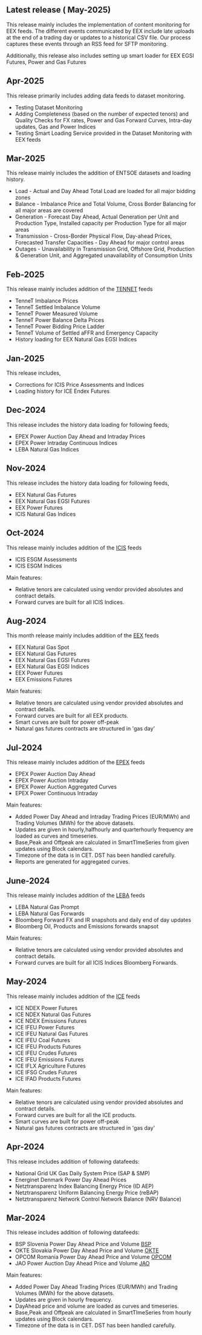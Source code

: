 ## Latest release ( May-2025)
This release mainly includes the implementation of content monitoring for EEX feeds. The different events communicated by EEX include late uploads at the end of a trading day or updates to a historical CSV file. Our process captures these events through an RSS feed for SFTP monitoring.

Additionally, this release also includes setting up smart loader for EEX EGSI Futures, Power and Gas Futures

## Apr-2025
This release primarily includes adding data feeds to dataset monitoring.
* Testing Dataset Monitoring  
* Adding Completeness (based on the number of expected tenors) and Quality Checks for FX rates, Power and Gas Forward Curves, Intra-day updates, Gas and Power Indices
* Testing Smart Loading Service provided in the Dataset Monitoring with EEX feeds

## Mar-2025
This release mainly includes the addition of ENTSOE datasets and loading history.
* Load - Actual and Day Ahead Total Load are loaded for all major bidding zones
* Balance - Imbalance Price and Total Volume, Cross Border Balancing for all major areas are covered
* Generation - Forecast Day Ahead, Actual Generation per Unit and Production Type, Installed capacity per Production Type for all major areas
* Transmission - Cross-Border Physical Flow, Day-ahead Prices, Forecasted Transfer Capacities - Day Ahead for major control areas
* Outages - Unavailability in Transmission Grid, Offshore Grid, Production & Generation Unit, and Aggregated unavailability of Consumption Units

## Feb-2025
This release mainly includes addition of the [TENNET](https://doc.opendatadsl.com/docs/company/TENNET) feeds
* TenneT Imbalance Prices
* TenneT Settled Imbalance Volume
* TenneT Power Measured Volume
* TenneT Power Balance Delta Prices
* TenneT Power Bidding Price Ladder
* TenneT Volume of Settled aFFR and Emergency Capacity
* History loading for EEX Natural Gas EGSI Indices

## Jan-2025
This release includes, 
* Corrections for ICIS  Price Assessments and Indices
* Loading history for ICE Endex Futures

## Dec-2024
This release includes the history data loading for following feeds,
* EPEX Power Auction Day Ahead and Intraday Prices
* EPEX Power Intraday Continuous Indices
* LEBA Natural Gas Indices

## Nov-2024
This release includes the history data loading for following feeds,
* EEX Natural Gas Futures
* EEX Natural Gas EGSI Futures
* EEX Power Futures
* ICIS Natural Gas Indices

## Oct-2024
This release mainly includes addition of the [ICIS](https://doc.opendatadsl.com/docs/company/ICIS) feeds
* ICIS ESGM Assessments
* ICIS ESGM Indices

Main features:
* Relative tenors are calculated using vendor provided absolutes and contract details.
* Forward curves are built for all ICIS Indices.

## Aug-2024
This month release mainly includes addition of the [EEX](https://doc.opendatadsl.com/docs/company/EEX) feeds
* EEX Natural Gas Spot 
* EEX Natural Gas Futures
* EEX Natural Gas EGSI Futures
* EEX Natural Gas EGSI Indices
* EEX Power Futures
* EEX Emissions Futures

Main features:
* Relative tenors are calculated using vendor provided absolutes and contract details.
* Forward curves are built for all EEX products.
* Smart curves are built for power off-peak
* Natural gas futures contracts are structured in 'gas day'

## Jul-2024
This release mainly includes addition of the [EPEX](https://doc.opendatadsl.com/docs/company/EPEX) feeds
* EPEX Power Auction Day Ahead 
* EPEX Power Auction Intraday
* EPEX Power Auction Aggregated Curves
* EPEX Power Continuous Intraday

Main features:
* Added Power Day Ahead and Intraday Trading Prices (EUR/MWh) and Trading Volumes (MWh) for the above datasets.
* Updates are given in hourly,halfhourly and quarterhourly frequency are loaded as curves and timeseries.
* Base,Peak and Offpeak are calculated in SmartTImeSeries from given updates using Block calendars.
* Timezone of the data is in CET. DST has been handled carefully.
* Reports are generated for aggregated curves.

## June-2024
This release mainly includes addition of the [LEBA](https://doc.opendatadsl.com/docs/company/LEBA) feeds
* LEBA Natural Gas Prompt 
* LEBA Natural Gas Forwards
* Bloomberg Forward FX and IR snapshots and daily end of day updates
* Bloomberg Oil, Products and Emissions forwards snapsot

Main features:
* Relative tenors are calculated using vendor provided absolutes and contract details.
* Forward curves are built for all ICIS Indices Bloomberg Forwards.

## May-2024
This release mainly includes addition of the [ICE](https://doc.opendatadsl.com/docs/company/ICE) feeds
* ICE NDEX Power Futures
* ICE NDEX Natural Gas Futures
* ICE NDEX Emissions Futures
* ICE IFEU Power Futures
* ICE IFEU Natural Gas Futures
* ICE IFEU Coal Futures
* ICE IFEU Products Futures
* ICE IFEU Crudes Futures
* ICE IFEU Emissions Futures
* ICE IFLX Agriculture Futures
* ICE IFSG Crudes Futures
* ICE IFAD Products Futures

Main features:
* Relative tenors are calculated using vendor provided absolutes and contract details.
* Forward curves are built for all the ICE products.
* Smart curves are built for power off-peak
* Natural gas futures contracts are structured in 'gas day'

## Apr-2024
This release includes addition of following datafeeds:
* National Grid UK Gas Daily System Price (SAP & SMP)
* Energinet Denmark Power Day Ahead Prices
* Netztransparenz Index Balancing Energy Price (ID AEP)
* Netztransparenz Uniform Balancing Energy Price (reBAP)
* Netztransparenz Network Control Network Balance (NRV Balance)

## Mar-2024
This release includes addition of following datafeeds:

* BSP Slovenia Power Day Ahead Price and Volume [BSP](https://doc.opendatadsl.com/docs/company/BSP)
* OKTE Slovakia Power Day Ahead Price and Volume [OKTE](https://doc.opendatadsl.com/docs/company/OKTE)
* OPCOM Romania Power Day Ahead Price and Volume [OPCOM](https://doc.opendatadsl.com/docs/company/OPCOM)
* JAO Power Auction Day Ahead Price and Volume [JAO](https://doc.opendatadsl.com/docs/company/JAO)

Main features:
* Added Power Day Ahead Trading Prices (EUR/MWh) and Trading Volumes (MWh) for the above datasets.
* Updates are given in hourly frequency.
* DayAhead price and volume are loaded as curves and timeseries. 
* Base,Peak and Offpeak are calculated in SmartTImeSeries from hourly updates using Block calendars.
* Timezone of the data is in CET. DST has been handled carefully.



